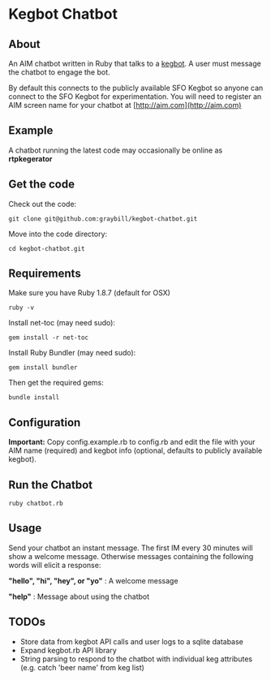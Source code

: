 Kegbot Chatbot
============================

About
----------------------------
An AIM chatbot written in Ruby that talks to a [kegbot](http://kegbot.org). A user must message the chatbot to engage the bot.

By default this connects to the publicly available SFO Kegbot so anyone can connect to the SFO Kegbot for experimentation. You will need to register an AIM screen name for your chatbot at [http://aim.com](http://aim.com)

Example
----------------------------
A chatbot running the latest code may occasionally be online as **rtpkegerator**

Get the code
----------------------------
Check out the code:

	git clone git@github.com:graybill/kegbot-chatbot.git

Move into the code directory:

	cd kegbot-chatbot.git

Requirements
----------------------------
Make sure you have Ruby 1.8.7 (default for OSX)

	ruby -v

Install net-toc (may need sudo): 

	gem install -r net-toc

Install Ruby Bundler (may need sudo):

	gem install bundler
	
Then get the required gems:

	bundle install

Configuration
----------------------------
**Important:** Copy config.example.rb to config.rb and edit the file with your AIM name (required) and kegbot info (optional, defaults to publicly available kegbot).

Run the Chatbot
----------------------------
	ruby chatbot.rb
	
Usage
----------------------------

Send your chatbot an instant message. The first IM every 30 minutes will show a welcome message. Otherwise messages containing the following words will elicit a response:

**"hello", "hi", "hey", or "yo"** : A welcome message

**"help"** : Message about using the chatbot

TODOs
----------------------------
* Store data from kegbot API calls and user logs to a sqlite database
* Expand kegbot.rb API library
* String parsing to respond to the chatbot with individual keg attributes (e.g. catch 'beer name' from keg list)